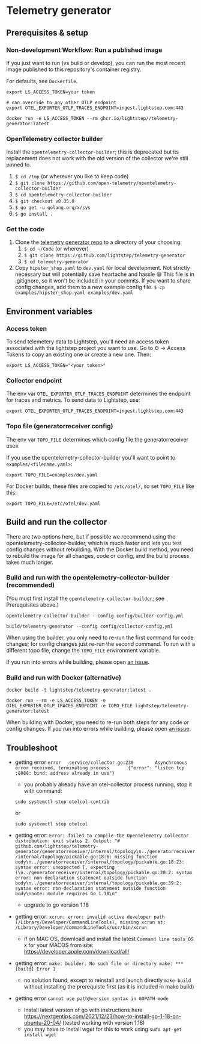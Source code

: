 # Telemetry generator

## Prerequisites & setup

### Non-development Workflow: Run a published image

If you just want to run (vs build or develop), you can run the most recent image published to this repository's container registry.

For defaults, see `Dockerfile`.

```shell
export LS_ACCESS_TOKEN=your token
```
```shell
# can override to any other OTLP endpoint
export OTEL_EXPORTER_OTLP_TRACES_ENDPOINT=ingest.lightstep.com:443
```
```shell
docker run -e LS_ACCESS_TOKEN --rm ghcr.io/lightstep//telemetry-generator:latest
```

### OpenTelemetry collector builder
Install the `opentelemetry-collector-builder`; this is deprecated but its replacement does not work with the old version of the collector we're still pinned to.
   1. `$ cd /tmp` (or wherever you like to keep code)
   1. `$ git clone https://github.com/open-telemetry/opentelemetry-collector-builder`
   1. `$ cd opentelemetry-collector-builder`
   1. `$ git checkout v0.35.0`
   1. `$ go get -u golang.org/x/sys`
   1. `$ go install .`

### Get the code
1. Clone the [telemetry generator repo](https://github.com/lightstep/telemetry-generator) to a directory of your choosing:
   1.  `$ cd ~/Code` (or wherever)
   1.  `$ git clone https://github.com/lightstep/telemetry-generator`
   1.  `$ cd telemetry-generator`
1. Copy `hipster_shop.yaml` to `dev.yaml` for local development. Not strictly necessary but will potentially save heartache and hassle 😅 This file is in .gitignore, so it won't be included in your commits. If you want to share config changes, add them to a new example config file.
   `$ cp examples/hipster_shop.yaml examples/dev.yaml`

## Environment variables

### Access token

To send telemetery data to Lightstep, you'll need an access token associated with the lightstep project you want to use. Go to ⚙ -> Access Tokens to copy an existing one or create a new one. Then:

```shell
export LS_ACCESS_TOKEN="<your token>"
```

### Collector endpoint

The env var `OTEL_EXPORTER_OTLP_TRACES_ENDPOINT` determines the endpoint for traces and metrics. To send data to Lightstep, use:

```shell
export OTEL_EXPORTER_OTLP_TRACES_ENDPOINT=ingest.lightstep.com:443
```

### Topo file (generatorreceiver config)

The env var `TOPO_FILE` determines which config file the generatorreceiver uses.

If you use the opentelemetry-collector-builder you'll want to point to `examples/<filename.yaml>`:

```shell
export TOPO_FILE=examples/dev.yaml
```

For Docker builds, these files are copied to `/etc/otel/`, so set `TOPO_FILE` like this:

```shell
export TOPO_FILE=/etc/otel/dev.yaml
```

## Build and run the collector

There are two options here, but if possible we recommend using the opentelemetry-collector-builder, which is much faster and lets you test config changes without rebuilding. With the Docker build method, you need to rebuild the image for all changes, code or config, and the build process takes much longer.

### Build and run with the opentelemetry-collector-builder (recommended)

(You must first install the `opentelemetry-collector-builder`; see Prerequisites above.)
```shell
opentelemetry-collector-builder --config config/builder-config.yml
```
```shell
build/telemetry-generator --config config/collector-config.yml
```

When using the builder, you only need to re-run the first command for code changes; for config changes just re-run the second command. To run with a different topo file, change the `TOPO_FILE` environment variable.

If you run into errors while building, please open [an issue](https://github.com/lightstep/telemetry-generator).

### Build and run with Docker (alternative)
```shell
docker build -t lightstep/telemetry-generator:latest .
```
```shell
docker run --rm -e LS_ACCESS_TOKEN -e OTEL_EXPORTER_OTLP_TRACES_ENDPOINT -e TOPO_FILE lightstep/telemetry-generator:latest
```

When building with Docker, you need to re-run both steps for any code *or* config changes. If you run into errors while building, please open [an issue](https://github.com/lightstep/telemetry-generator).

## Troubleshoot

- getting error `error   service/collector.go:230        Asynchronous error received, terminating process       {"error": "listen tcp :8888: bind: address already in use"}`
  - you probably already have an otel-collector process running, stop it with command:
  ```shell
  sudo systemctl stop otelcol-contrib
  ```
  or
  ```shell
  sudo systemctl stop otelcol
  ```

- getting error: `Error: failed to compile the OpenTelemetry Collector distribution: exit status 2. Output: "# github.com/lightstep/telemetry-generator/generatorreceiver/internal/topology\n../generatorreceiver/internal/topology/pickable.go:18:6: missing function body\n../generatorreceiver/internal/topology/pickable.go:18:23: syntax error: unexpected [, expecting (\n../generatorreceiver/internal/topology/pickable.go:20:2: syntax error: non-declaration statement outside function body\n../generatorreceiver/internal/topology/pickable.go:39:2: syntax error: non-declaration statement outside function body\nnote: module requires Go 1.18\n"`
  - upgrade to go version 1.18

- getting error: `xcrun: error: invalid active developer path (/Library/Developer/CommandLineTools), missing xcrun at: /Library/Developer/CommandLineTools/usr/bin/xcrun`
  - if on MAC OS, download and install the latest `Command line tools OS X` for your MACOS from site: https://developer.apple.com/download/all/

- getting error: `make: builder: No such file or directory
make: *** [build] Error 1`
  - no solution found, except to reinstall and launch directly `make build` without installing the prerequiste first (as it is included in make build)


- getting error `cannot use path@version syntax in GOPATH mode`
  - Install latest version of go with instructions here https://nextgentips.com/2021/12/23/how-to-install-go-1-18-on-ubuntu-20-04/ (tested working with version 1.18)
  - you may have to install wget for this to work using `sudo apt-get install wget`
